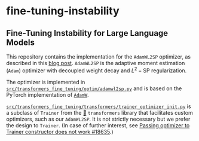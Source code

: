 # fine-tuning-instability


## Fine-Tuning Instability for Large Language Models


This repository contains the implementation for the `AdamWL2SP` optimizer, as 
described in this [blog post](https://quantitative-technologies.github.io/fine-tuning-instability/).
`AdamWL2SP` is the adaptive moment estimation (`Adam`) optimizer with decoupled 
weight decay and $L^2-\mathrm{SP}$ regularization.

The optimizer is implemented in [`src/transformers_fine_tuning/optim/adamwl2sp.py`](https://github.com/quantitative-technologies/fine-tuning-instability/blob/master/src/transformers_fine_tuning/optim/adamwl2sp.py) and is based on 
the PyTorch implementation of [`AdamW`](https://pytorch.org/docs/stable/generated/torch.optim.AdamW.html).

[`src/transformers_fine_tuning/transformers/trainer_optimizer_init.py`](https://github.com/quantitative-technologies/fine-tuning-instability/blob/master/src/transformers_fine_tuning/transformers/trainer_optimizer_init.py) 
is a subclass of `Trainer` from the [🤗](https://huggingface.co) `transformers` library that 
facilitates custom optimizers, such as our `AdamWL2SP`. It is not strictly 
necessary but we prefer the design to `Trainer`. (In case of further interest, 
see [Passing optimizer to Trainer constructor does not work #18635](https://github.com/huggingface/transformers/issues/18635#issue-1339386290).)

